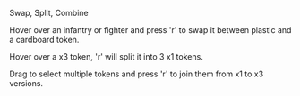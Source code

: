 Swap, Split, Combine

Hover over an infantry or fighter and press 'r' to swap it between plastic and a cardboard token.

Hover over a x3 token, 'r' will split it into 3 x1 tokens.

Drag to select multiple tokens and press 'r' to join them from x1 to x3 versions.

